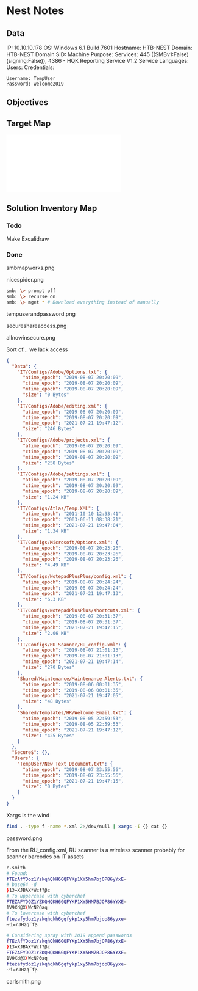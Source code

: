 # Nest Notes

## Data 

IP: 10.10.10.178
OS: Windows 6.1 Build 7601
Hostname:  HTB-NEST
Domain:  HTB-NEST
Domain SID:
Machine Purpose: 
Services:  445 ((SMBv1:False) (signing:False)), 4386 - HQK Reporting Service V1.2
Service Languages:
Users:
Credentials:

```
Username: TempUser
Password: welcome2019
```


## Objectives

## Target Map

![](Nest-map.excalidraw.md)

## Solution Inventory Map


### Todo 

Make Excalidraw

### Done

smbmapworks.png

nicespider.png

```bash
smb: \> prompt off 
smb: \> recurse on 
smb: \> mget * # Download everything instead of manually 
```


tempuserandpassword.png


secureshareaccess.png


allnowinsecure.png 

Sort of... we lack access 
```json
{
  "Data": {
    "IT/Configs/Adobe/Options.txt": {
      "atime_epoch": "2019-08-07 20:20:09",
      "ctime_epoch": "2019-08-07 20:20:09",
      "mtime_epoch": "2019-08-07 20:20:09",
      "size": "0 Bytes"
    },
    "IT/Configs/Adobe/editing.xml": {
      "atime_epoch": "2019-08-07 20:20:09",
      "ctime_epoch": "2019-08-07 20:20:09",
      "mtime_epoch": "2021-07-21 19:47:12",
      "size": "246 Bytes"
    },
    "IT/Configs/Adobe/projects.xml": {
      "atime_epoch": "2019-08-07 20:20:09",
      "ctime_epoch": "2019-08-07 20:20:09",
      "mtime_epoch": "2019-08-07 20:20:09",
      "size": "258 Bytes"
    },
    "IT/Configs/Adobe/settings.xml": {
      "atime_epoch": "2019-08-07 20:20:09",
      "ctime_epoch": "2019-08-07 20:20:09",
      "mtime_epoch": "2019-08-07 20:20:09",
      "size": "1.24 KB"
    },
    "IT/Configs/Atlas/Temp.XML": {
      "atime_epoch": "2011-10-10 12:33:41",
      "ctime_epoch": "2003-06-11 08:38:21",
      "mtime_epoch": "2021-07-21 19:47:04",
      "size": "1.34 KB"
    },
    "IT/Configs/Microsoft/Options.xml": {
      "atime_epoch": "2019-08-07 20:23:26",
      "ctime_epoch": "2019-08-07 20:23:26",
      "mtime_epoch": "2019-08-07 20:23:26",
      "size": "4.49 KB"
    },
    "IT/Configs/NotepadPlusPlus/config.xml": {
      "atime_epoch": "2019-08-07 20:24:24",
      "ctime_epoch": "2019-08-07 20:24:24",
      "mtime_epoch": "2021-07-21 19:47:13",
      "size": "6.3 KB"
    },
    "IT/Configs/NotepadPlusPlus/shortcuts.xml": {
      "atime_epoch": "2019-08-07 20:31:37",
      "ctime_epoch": "2019-08-07 20:31:37",
      "mtime_epoch": "2021-07-21 19:47:15",
      "size": "2.06 KB"
    },
    "IT/Configs/RU Scanner/RU_config.xml": {
      "atime_epoch": "2019-08-07 21:01:13",
      "ctime_epoch": "2019-08-07 21:01:13",
      "mtime_epoch": "2021-07-21 19:47:14",
      "size": "270 Bytes"
    },
    "Shared/Maintenance/Maintenance Alerts.txt": {
      "atime_epoch": "2019-08-06 00:01:35",
      "ctime_epoch": "2019-08-06 00:01:35",
      "mtime_epoch": "2021-07-21 19:47:05",
      "size": "48 Bytes"
    },
    "Shared/Templates/HR/Welcome Email.txt": {
      "atime_epoch": "2019-08-05 22:59:53",
      "ctime_epoch": "2019-08-05 22:59:53",
      "mtime_epoch": "2021-07-21 19:47:12",
      "size": "425 Bytes"
    }
  },
  "Secure$": {},
  "Users": {
    "TempUser/New Text Document.txt": {
      "atime_epoch": "2019-08-07 23:55:56",
      "ctime_epoch": "2019-08-07 23:55:56",
      "mtime_epoch": "2021-07-21 19:47:15",
      "size": "0 Bytes"
    }
  }
}
```

Xargs is the wind
```bash
find . -type f -name *.xml 2>/dev/null | xargs -I {} cat {}
```


password.png

From the RU_config.xml, RU scanner is a wireless scanner probably for scanner barcodes on IT assets
```bash
c.smith
# Found:
fTEzAfYDoz1YzkqhQkH6GQFYKp1XY5hm7bjOP86yYxE=
# base64 -d
}13=XJBAX*Wcf?βc
# To uppercase with cyberchef
FTEZAFYDOZ1YZKQHQKH6GQFYKP1XY5HM7BJOP86YYXE=
1V9Xd@X(WcN?Θaq
# To lowercase with cyberchef
ftezafydoz1yzkqhqkh6gqfykp1xy5hm7bjop86yyxe=
~׳i=rJHzq˘fβ

# Considering spray with 2019 append passwords
fTEzAfYDoz1YzkqhQkH6GQFYKp1XY5hm7bjOP86yYxE=
}13=XJBAX*Wcf?βc
FTEZAFYDOZ1YZKQHQKH6GQFYKP1XY5HM7BJOP86YYXE=
1V9Xd@X(WcN?Θaq
ftezafydoz1yzkqhqkh6gqfykp1xy5hm7bjop86yyxe=
~׳i=rJHzq˘fβ

```

carlsmith.png